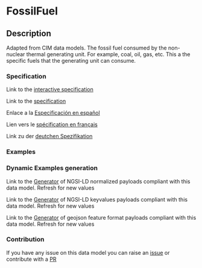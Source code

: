 # FossilFuel

## Description 

Adapted from CIM data models. The fossil fuel consumed by the non-nuclear thermal generating unit.   For example, coal, oil, gas, etc.   This a the specific fuels that the generating unit can consume.
### Specification

Link to the [interactive specification](https://swagger.lab.fiware.org/?url=https://smart-data-models.github.io/dataModel.EnergyCIM/FossilFuel/swagger.yaml)

Link to the [specification](https://smart-data-models.github.io/dataModel.EnergyCIM/FossilFuel/doc/spec.md)

Enlace a la [Especificación en español](https://smart-data-models.github.io/dataModel.EnergyCIM/FossilFuel/doc/spec_ES.md)

Lien vers le [spécification en français](https://smart-data-models.github.io/dataModel.EnergyCIM/FossilFuel/doc/spec_FR.md)

Link zu der [deutchen Spezifikation](https://smart-data-models.github.io/dataModel.EnergyCIM/FossilFuel/doc/spec_DE.md)
### Examples
### Dynamic Examples generation

Link to the [Generator](https://smartdatamodels.org/extra/ngsi-ld_generator_v0.92.php?schemaUrl=https://raw.githubusercontent.com/smart-data-models/dataModel.EnergyCIM/master/FossilFuel/schema.json&email=info@smartdatamodels.org) of NGSI-LD normalized payloads compliant with this data model. Refresh for new values

Link to the [Generator](https://smartdatamodels.org/extra/ngsi-ld_generator_keyvalues_v0.92.php?schemaUrl=https://raw.githubusercontent.com/smart-data-models/dataModel.EnergyCIM/master/FossilFuel/schema.json&email=info@smartdatamodels.org) of NGSI-LD keyvalues payloads compliant with this data model. Refresh for new values

Link to the [Generator](https://smartdatamodels.org/extra/geojson_features_generator_v1.0.php?schemaUrl=https://raw.githubusercontent.com/smart-data-models/dataModel.EnergyCIM/master/FossilFuel/schema.json&email=info@smartdatamodels.org) of geojson feature format payloads compliant with this data model. Refresh for new values
### Contribution

 If you have any issue on this data model you can raise an [issue](https://github.com/smart-data-models/dataModel.EnergyCIM/issues)  or contribute with a [PR](https://github.com/smart-data-models/dataModel.EnergyCIM/pulls)